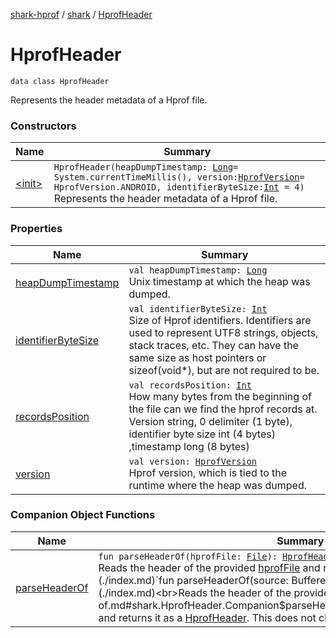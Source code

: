 [shark-hprof](../../index.md) / [shark](../index.md) / [HprofHeader](./index.md)

# HprofHeader

`data class HprofHeader`

Represents the header metadata of a Hprof file.

### Constructors

| Name | Summary |
|---|---|
| [&lt;init&gt;](-init-.md) | `HprofHeader(heapDumpTimestamp: `[`Long`](https://kotlinlang.org/api/latest/jvm/stdlib/kotlin/-long/index.html)` = System.currentTimeMillis(), version: `[`HprofVersion`](../-hprof-version/index.md)` = HprofVersion.ANDROID, identifierByteSize: `[`Int`](https://kotlinlang.org/api/latest/jvm/stdlib/kotlin/-int/index.html)` = 4)`<br>Represents the header metadata of a Hprof file. |

### Properties

| Name | Summary |
|---|---|
| [heapDumpTimestamp](heap-dump-timestamp.md) | `val heapDumpTimestamp: `[`Long`](https://kotlinlang.org/api/latest/jvm/stdlib/kotlin/-long/index.html)<br>Unix timestamp at which the heap was dumped. |
| [identifierByteSize](identifier-byte-size.md) | `val identifierByteSize: `[`Int`](https://kotlinlang.org/api/latest/jvm/stdlib/kotlin/-int/index.html)<br>Size of Hprof identifiers. Identifiers are used to represent UTF8 strings, objects, stack traces, etc. They can have the same size as host pointers or sizeof(void*), but are not required to be. |
| [recordsPosition](records-position.md) | `val recordsPosition: `[`Int`](https://kotlinlang.org/api/latest/jvm/stdlib/kotlin/-int/index.html)<br>How many bytes from the beginning of the file can we find the hprof records at. Version string, 0 delimiter (1 byte), identifier byte size int (4 bytes) ,timestamp long (8 bytes) |
| [version](version.md) | `val version: `[`HprofVersion`](../-hprof-version/index.md)<br>Hprof version, which is tied to the runtime where the heap was dumped. |

### Companion Object Functions

| Name | Summary |
|---|---|
| [parseHeaderOf](parse-header-of.md) | `fun parseHeaderOf(hprofFile: `[`File`](https://docs.oracle.com/javase/6/docs/api/java/io/File.html)`): `[`HprofHeader`](./index.md)<br>Reads the header of the provided [hprofFile](parse-header-of.md#shark.HprofHeader.Companion$parseHeaderOf(java.io.File)/hprofFile) and returns it as a [HprofHeader](./index.md)`fun parseHeaderOf(source: BufferedSource): `[`HprofHeader`](./index.md)<br>Reads the header of the provided [source](parse-header-of.md#shark.HprofHeader.Companion$parseHeaderOf(okio.BufferedSource)/source) and returns it as a [HprofHeader](./index.md). This does not close the [source](parse-header-of.md#shark.HprofHeader.Companion$parseHeaderOf(okio.BufferedSource)/source). |
